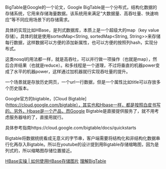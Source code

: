 BigTable是Google的一个论文，Google BigTable是一个分布式，结构化数据的存储系统，它用来存储海量数据。该系统用来满足“大数据量、高吞吐量、快速响应”等不同应用场景下的存储需求。

具体的实现比如HBase，是列式数据库，本质上是一个超级大的map（key value存储）。具体的就是使用sortedMap<String, sortedMap<String, String>>来存储每行数据，这样数据可以方便的添加新属性，也可以方便的按照列hash，实现分布式。

这类nosql的用法都一样，就是高吞吐，可以并行做一项操作（也就是map），然后合并结果（也就是reduce）。和多线程是一个道理，不过将垂直的机器power变成了水平的机器power，这样通过加机器就行实现吞吐量的提升。

一个场景就是存放历史网页，一个url一行数据，但是一个属性比如title可以存放多个历史版本。

Google官方的bigtable，[Cloud Bigtable](https://cloud.google.com/bigtable），其实也和Hbase一样，都是按照白皮书写的。另外，Hbase是一个产品，而Google Bigtable是直接提供服务了，就不用考虑服务器啥的了，直接用就行。

具体参考指南https://cloud.google.com/bigtable/docs/quickstarts

Bigtable将数据统统看成无意义的字节串，客户端需要将结构化和非结构化数据串行化再存入Bigtable。所以在youtube的设计提到用Bigtable存储缩略图，因为是列式的，所以缩略图存储位置接近。

[HBase实操 | 如何使用HBase存储图片](https://yq.aliyun.com/articles/670092)
[理解BigTable](https://lianhaimiao.github.io/2018/03/19/%E7%90%86%E8%A7%A3BigTable/)